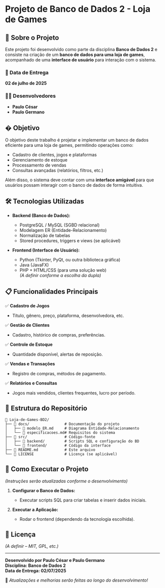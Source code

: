 # Projeto de Banco de Dados 2 - Loja de Games  

## 📌 Sobre o Projeto  
Este projeto foi desenvolvido como parte da disciplina **Banco de Dados 2** e consiste na criação de um **banco de dados para uma loja de games**, acompanhado de uma **interface de usuário** para interação com o sistema.  

### 📅 Data de Entrega  
**02 de julho de 2025**  

### 👨‍💻 Desenvolvedores  
- **Paulo César**  
- **Paulo Germano**  

## � Objetivo  
O objetivo deste trabalho é projetar e implementar um banco de dados eficiente para uma loja de games, permitindo operações como:  
- Cadastro de clientes, jogos e plataformas  
- Gerenciamento de estoque  
- Processamento de vendas  
- Consultas avançadas (relatórios, filtros, etc.)  

Além disso, o sistema deve contar com uma **interface amigável** para que usuários possam interagir com o banco de dados de forma intuitiva.  

## 🛠️ Tecnologias Utilizadas  
- **Backend (Banco de Dados):**  
  - PostgreSQL / MySQL (SGBD relacional)  
  - Modelagem ER (Entidade-Relacionamento)  
  - Normalização de tabelas  
  - Stored procedures, triggers e views (se aplicável)  

- **Frontend (Interface de Usuário):**  
  - Python (Tkinter, PyQt, ou outra biblioteca gráfica)  
  - Java (JavaFX)  
  - PHP + HTML/CSS (para uma solução web)  
  *(A definir conforme a escolha da dupla)*  

## 📋 Funcionalidades Principais  
✅ **Cadastro de Jogos**  
- Título, gênero, preço, plataforma, desenvolvedora, etc.  

✅ **Gestão de Clientes**  
- Cadastro, histórico de compras, preferências.  

✅ **Controle de Estoque**  
- Quantidade disponível, alertas de reposição.  

✅ **Vendas e Transações**  
- Registro de compras, métodos de pagamento.  

✅ **Relatórios e Consultas**  
- Jogos mais vendidos, clientes frequentes, lucro por período.  

## 📂 Estrutura do Repositório  
```
📁 Loja-de-Games-BD2/  
├── 📁 docs/                # Documentação do projeto  
│   ├── 📄 modelo_ER.md     # Diagrama Entidade-Relacionamento  
│   └── 📄 especificacoes.md# Requisitos do sistema  
├── 📁 src/                 # Código-fonte  
│   ├── 📁 backend/         # Scripts SQL e configuração do BD  
│   └── 📁 frontend/        # Código da interface  
├── 📄 README.md            # Este arquivo  
└── 📄 LICENSE              # Licença (se aplicável)  
```

## 🔧 Como Executar o Projeto  
*(Instruções serão atualizadas conforme o desenvolvimento)*  

1. **Configurar o Banco de Dados:**  
   - Executar scripts SQL para criar tabelas e inserir dados iniciais.  

2. **Executar a Aplicação:**  
   - Rodar o frontend (dependendo da tecnologia escolhida).  

## 📄 Licença  
*(A definir – MIT, GPL, etc.)*  

---  
**Desenvolvido por Paulo César e Paulo Germano**  
**Disciplina: Banco de Dados 2**  
**Data de Entrega: 02/07/2025**  

📢 *Atualizações e melhorias serão feitas ao longo do desenvolvimento!*
